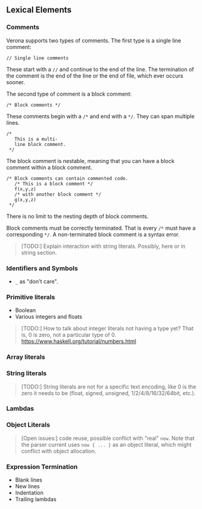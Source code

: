 ## Lexical Elements

### Comments

Verona supports two types of comments.
The first type is a single line comment:
```
// Single line comments
```
These start with a `//` and continue to the end of the line.
The termination of the comment is the end of the line or the end of file, which ever occurs sooner.

The second type of comment is a block comment:
```
/* Block comments */
```
These comments begin with a `/*` and end with a `*/`.
They can span multiple lines.
```
/*
   This is a multi-
   line block comment.
 */
```

The block comment is nestable, meaning that you can have a block comment within a block comment.
```
/* Block comments can contain commented code.
   /* This is a block comment */
   f(x,y,z)
   /* with another block comment */
   g(x,y,z)
 */
```
There is no limit to the nesting depth of block comments.

Block comments must be correctly terminated.
That is every `/*` must have a corresponding `*/`.
A non-terminated block comment is a syntax error.

> [TODO:] Explain interaction with string literals.
>         Possibly, here or in string section.

### Identifiers and Symbols

- `_` as "don't care".

### Primitive literals

- Boolean
- Various integers and floats

> [TODO:] How to talk about integer literals not having a type yet?  That is, 0 is zero, not a particular type of 0.  https://www.haskell.org/tutorial/numbers.html  

### Array literals

### String literals

> [TODO:] String literals are not for a specific text encoding, like 0 is the zero it needs to be (float, signed, unsigned, 1/2/4/8/16/32/64bit, etc.).

### Lambdas

### Object Literals

> [Open issues:]  code reuse, possible conflict with "real" `new`.
> Note that the parser current uses `new { ... }` as an object literal, which might conflict with object allocation.

### Expression Termination

- Blank lines
- New lines
- Indentation
- Trailing lambdas
